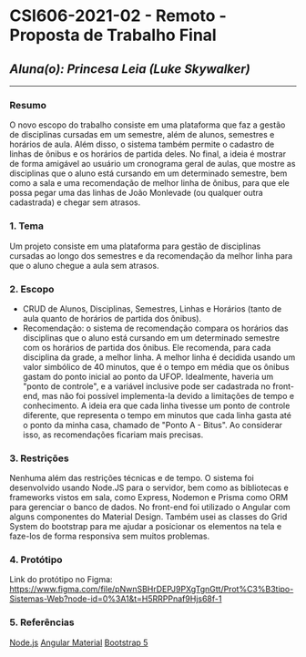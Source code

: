 # **CSI606-2021-02 - Remoto - Proposta de Trabalho Final**

## *Aluna(o): Princesa Leia (Luke Skywalker)*

--------------

<!-- Descrever um resumo sobre o trabalho. -->

### Resumo

O novo escopo do trabalho consiste em uma plataforma que faz a gestão de disciplinas cursadas em um semestre, além de alunos, semestres e horários de aula. Além disso, o sistema também permite o cadastro de linhas de ônibus e os horários de partida deles. No final, a ideia é mostrar de forma amigável ao usuário um cronograma geral de aulas, que mostre as disciplinas que o aluno está cursando em um determinado semestre, bem como a sala e uma recomendação de melhor linha de ônibus, para que ele possa pegar uma das linhas de João Monlevade (ou qualquer outra cadastrada) e chegar sem atrasos.

<!-- Apresentar o tema. -->
### 1. Tema

Um projeto consiste em uma plataforma para gestão de disciplinas cursadas ao longo dos semestres e da recomendação da melhor linha para que o aluno chegue a aula sem atrasos.

<!-- Descrever e limitar o escopo da aplicação. -->
### 2. Escopo

- CRUD de Alunos, Disciplinas, Semestres, Linhas e Horários (tanto de aula quanto de horários de partida dos ônibus).
- Recomendação: o sistema de recomendação compara os horários das disciplinas que o aluno está cursando em um determinado semestre com os horários de partida dos ônibus. Ele recomenda, para cada disciplina da grade, a melhor linha. A melhor linha é decidida usando um valor simbólico de 40 minutos, que é o tempo em média que os ônibus gastam do ponto inicial ao ponto da UFOP. Idealmente, haveria um "ponto de controle", e a variável inclusive pode ser cadastrada no front-end, mas não foi possível implementa-la devido a limitações de tempo e conhecimento. A ideia era que cada linha tivesse um ponto de controle diferente, que representa o tempo em minutos que cada linha gasta até o ponto da minha casa, chamado de "Ponto A - Bitus". Ao considerar isso, as recomendações ficariam mais precisas.

<!-- Apresentar restrições de funcionalidades e de escopo. -->
### 3. Restrições

Nenhuma além das restrições técnicas e de tempo. O sistema foi desenvolvido usando Node.JS para o servidor, bem como as bibliotecas e frameworks vistos em sala, como Express, Nodemon e Prisma como ORM para gerenciar o banco de dados. No front-end foi utilizado o Angular com alguns componentes do Material Design. Também usei as classes do Grid System do bootstrap para me ajudar a posicionar os elementos na tela e faze-los de forma responsiva sem muitos problemas.

<!-- Construir alguns protótipos para a aplicação, disponibilizá-los no Github e descrever o que foi considerado. //-->
### 4. Protótipo

  Link do protótipo no Figma: https://www.figma.com/file/pNwnSBHrDEPJ9PXgTgnGtt/Prot%C3%B3tipo-Sistemas-Web?node-id=0%3A1&t=H5RRPPnaf9Hjs68f-1

### 5. Referências

[Node.js](https://nodejs.org/en)
[Angular Material](https://material.angular.io/)
[Bootstrap 5](https://getbootstrap.com/docs/5.0/getting-started/introduction/)
